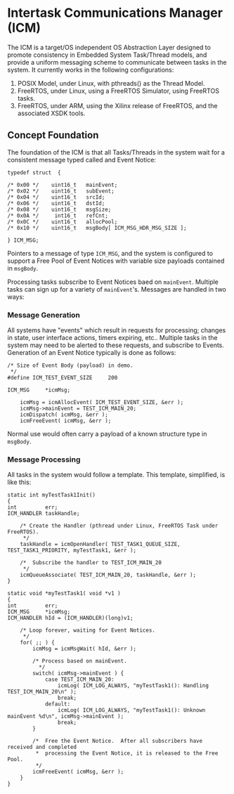 # Intertask Communications Manager (ICM)

The ICM is a target/OS independent OS Abstraction Layer designed to promote consistency
in Embedded System Task/Thread models, and provide a uniform messaging scheme to
communicate between tasks in the system.  It currently works in the following configurations:
1. POSIX Model, under Linux, with pthreads() as the Thread Model.
2. FreeRTOS, under Linux, using a FreeRTOS Simulator, using FreeRTOS tasks.
3. FreeRTOS, under ARM, using the Xilinx release of FreeRTOS, and the associated XSDK tools.

## Concept Foundation

The foundation of the ICM is that all Tasks/Threads in the system wait for a consistent message
typed called and Event Notice:

```
typedef struct  {

/* 0x00 */    uint16_t   mainEvent;
/* 0x02 */    uint16_t   subEvent;
/* 0x04 */    uint16_t   srcId;
/* 0x06 */    uint16_t   dstId;
/* 0x08 */    uint16_t   msgSize;
/* 0x0A */     int16_t   refCnt;
/* 0x0C */    uint16_t   allocPool;
/* 0x10 */    uint16_t   msgBody[ ICM_MSG_HDR_MSG_SIZE ];

} ICM_MSG;

```
Pointers to a message of type `ICM_MSG`, and the system is configured to support a Free Pool of
Event Notices with variable size payloads contained in `msgBody`.

Processing tasks subscribe to Event Notices baed on `mainEvent`.  Multiple tasks can sign up for
a variety of `mainEvent`'s.  Messages are handled in two ways:

### Message Generation

All systems have "events" which result in requests for processing; changes in state, user
interface actions, timers expiring, etc..  Multiple tasks in the system may need to be
alerted to these requests, and subscribe to Events.  Generation of an Event Notice typically
is done as follows:

```
/* Size of Event Body (payload) in demo.
 */
#define ICM_TEST_EVENT_SIZE     200

ICM_MSG     *icmMsg;

    icmMsg = icmAllocEvent( ICM_TEST_EVENT_SIZE, &err );
    icmMsg->mainEvent = TEST_ICM_MAIN_20;
    icmDispatch( icmMsg, &err );
    icmFreeEvent( icmMsg, &err );

```
Normal use would often carry a payload of a known structure type in `msgBody`.

### Message Processing

All tasks in the system would follow a template.  This template, simplified, is like this:

```
static int myTestTask1Init()
{
int         err;
ICM_HANDLER taskHandle;

    /* Create the Handler (pthread under Linux, FreeRTOS Task under FreeRTOS).
     */
    taskHandle = icmOpenHandler( TEST_TASK1_QUEUE_SIZE, TEST_TASK1_PRIORITY, myTestTask1, &err );

    /*  Subscribe the handler to TEST_ICM_MAIN_20
     */
    icmQueueAssociate( TEST_ICM_MAIN_20, taskHandle, &err );
}

static void *myTestTask1( void *v1 )
{
int         err;
ICM_MSG     *icmMsg;
ICM_HANDLER hId = (ICM_HANDLER)(long)v1;

    /* Loop forever, waiting for Event Notices.
     */
    for( ;; ) {
        icmMsg = icmMsgWait( hId, &err );

        /* Process based on mainEvent.
          */
        switch( icmMsg->mainEvent ) {
            case TEST_ICM_MAIN_20:
                icmLog( ICM_LOG_ALWAYS, "myTestTask1(): Handling TEST_ICM_MAIN_20\n" );
                break;
            default:
                icmLog( ICM_LOG_ALWAYS, "myTestTask1(): Unknown mainEvent %d\n", icmMsg->mainEvent );
                break;
        }

        /*  Free the Event Notice.  After all subscribers have received and completed
         *  processing the Event Notice, it is released to the Free Pool.
         */
        icmFreeEvent( icmMsg, &err );
    }
}

```
